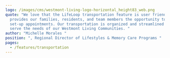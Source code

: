 ```yaml
---
logo: /images/cms/westmont-living-logo-horizontal_height83_web.png
quote: "We love that the LifeLoop transportation feature is user friendly. It
  provides our families, residents, and team members the opportunity to easily
  set-up appointments. Our transportation is organized and streamlined to better
  serve the needs of our Westmont Living Communities. "
author: "Michelle Morales "
position: ", Regional Director of Lifestyles & Memory Care Programs "
pages:
  - /features/transportation
---
```

